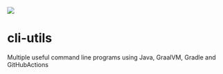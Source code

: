 ![](https://github.com/GuihVicentini/cli-utils/actions/workflows/build-native.yml/badge.svg)

# cli-utils
Multiple useful command line programs using Java, GraalVM, Gradle and GitHubActions

